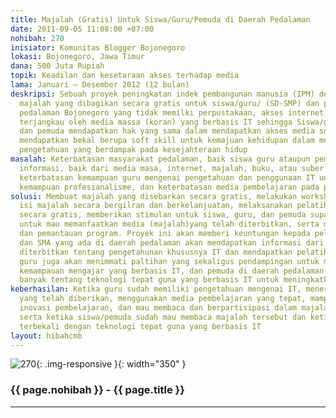 ```yaml
---
title: Majalah (Gratis) Untuk Siswa/Guru/Pemuda di Daerah Pedalaman
date: 2011-09-05 11:08:00 +07:00
nohibah: 270
inisiator: Komunitas Blogger Bojonegoro
lokasi: Bojonegoro, Jawa Timur
dana: 500 Juta Rupiah
topik: Keadilan dan kesetaraan akses terhadap media
lama: Januari – Desember 2012 (12 bulan)
deskripsi: Sebuah proyek peningkatan indek pembangunan manusia (IPM) dengan menerbitkan
  majalah yang dibagikan secara gratis untuk siswa/guru/ (SD-SMP) dan pemuda di daerah
  pedalaman Bojonegoro yang tidak memilki perpustakaan, akses internet, dan tidak
  terjangkau oleh media massa (koran) yang berbasis IT sehingga Siswa/guru/ (SD-SMP)
  dan pemuda mendapatkan hak yang sama dalam mendapatkan akses media supya mereka
  mendapatkan bekal berupa soft skill untuk kemajuan kehidupan dalam meningkatkan
  pengetahuan yang berdampak pada kesejahteraan hidup
masalah: Keterbatasan masyarakat pedalaman, baik siswa guru ataupun pemuda dalam mengakses
  informasi, baik dari media masa, internet, majalah, buku, atau suber bacaan lain,
  keterbatasan kemampuan guru mengenai pengetahuan dan penggunaan IT untuk meningkatkan
  kemampuan profesianalisme, dan keterbatasan media pembelajaran pada proses KBM
solusi: Membuat majalah yang disebarkan secara gratis, melakukan workshop yang mengupas
  isi majalah secara bergilran dan berkelanjuatan, melaksanakan pelatihan kepada guru
  secara gratis, memberikan stimulan untuk siswa, guru, dan pemuda supaya termotivasi
  untuk mau memanfaatkan media (majalah)yang telah diterbitkan, serta melakukan pendampingan
  dan pemantauan program. Proyek ini akan memberi keuntungan kepada pelajar SD, SMP
  dan SMA yang ada di daerah pedalaman akan mendapatkan informasi dari majalah yang
  diterbitkan tentang pengetahunan khususnya IT dan mendapatkan pelatihan secara berkala,
  guru juga akan menimmati paltihan yang sekaligus pendampingan untuk meningkatkan
  kemampauan mengajar yang berbasis IT, dan pemuda di daerah pedalaman bisa belajar
  banyak tentang teknologi tepat guna yang berbasis IT untuk meningkatkan taraf hidup
keberhasilan: Ketika guru sudah memiliki pengetahuan mengenai IT, menerapkan ilmu
  yang telah diberikan, menggunakan media pembelajaran yang tepat, mampu melakukan
  inovasi pembelajaran, dan mau membaca dan berpartisipasi dalam majalah yang diterbitkan,
  serta ketika siswa/pemuda sudah mau membaca majalah tersebut dan ketika pemuda sudah
  terbekali dengan teknologi tepat guna yang berbasis IT
layout: hibahcmb
---
```


![270](/static/img/hibahcmb/270.png){: .img-responsive }{: width="350" }

### {{ page.nohibah }} - {{ page.title }}

---
